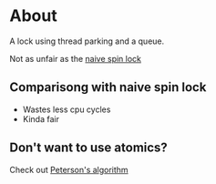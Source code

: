 # About

A lock using thread parking and a queue.

Not as unfair as the [naive spin lock](https://github.com/PoorlyDefinedBehaviour/spinlock)

## Comparisong with naive spin lock

- Wastes less cpu cycles
- Kinda fair

## Don't want to use atomics?

Check out [Peterson's algorithm](https://github.com/PoorlyDefinedBehaviour/petersons_mutual_exclusion_algorithm)
